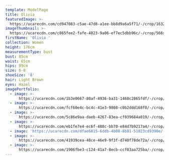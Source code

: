 ```yaml
---
template: ModelPage
title: Olivia
featuredImage: >-
  https://ucarecdn.com/cd947083-c5ae-47d8-a1ee-bb8d9a6a5f71/-/crop/1632x813/0,151/-/preview/
imageThumbnail: >-
  https://ucarecdn.com/c865fee2-fafe-4823-9a06-ef7ec5dbb96c/-/crop/566x737/533,384/-/preview/
firstName: 'Olivia '
collection: Women
height: 176cm
measurementType: bust
bust: 85cm
waist: 65cm
hips: 89cm
size: 6-8
shoeSize: '8'
hair: Light Brown
eyes: Hazel
imagePortfolio:
  - image: >-
      https://ucarecdn.com/1b3e0667-80af-4936-ba31-1468c2865fdf/-/crop/1632x2255/0,194/-/preview/
  - image: >-
      https://ucarecdn.com/fcf60e4c-bc4c-41e3-9808-c0b2ddd168f0/-/crop/1275x1703/76,157/-/preview/
  - image: >-
      https://ucarecdn.com/5c86e9aa-daeb-4267-83ea-cf039684a019/-/crop/1583x2314/49,135/-/preview/
  - image: >-
      https://ucarecdn.com/eb1fe7e4-ec6f-488c-bb70-e84d7b9217a4/-/crop/1633x2292/0,157/-/preview/
  - image: 'https://ucarecdn.com/dfae6815-6ddb-4b08-8b81-51023cd9390e/-/preview/'
  - image: >-
      https://ucarecdn.com/41939cea-48ce-46e9-9f3f-d740f78de72a/-/crop/1632x2231/0,218/-/preview/
  - image: >-
      https://ucarecdn.com/1906fbe3-c124-41a7-8ecb-ccf03aa725ba/-/crop/1346x1948/145,296/-/preview/
---
```


